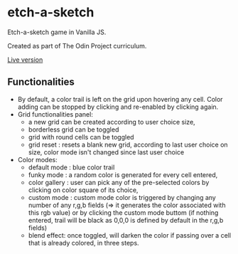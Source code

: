 # etch-a-sketch

Etch-a-sketch game in Vanilla JS.

Created as part of The Odin Project curriculum.

[Live version](https://melladoma.github.io/js-retro-games/)

## Functionalities

- By default, a color trail is left on the grid upon hovering any cell. Color adding can be stopped by clicking and re-enabled by clicking again.
- Grid functionalities panel:
  - a new grid can be created according to user choice size,
  - borderless grid can be toggled
  - grid with round cells can be toggled
  - grid reset : resets a blank new grid, according to last user choice on size, color mode isn't changed since last user choice
- Color modes:
  - default mode : blue color trail
  - funky mode : a random color is generated for every cell entered,
  - color gallery : user can pick any of the pre-selected colors by clicking on color square of its choice,
  - custom mode : custom mode color is triggered by changing any number of any r,g,b fields (=> it generates the color associated with this rgb value) or by clicking the custom mode buttom (if nothing entered, trail will be black as 0,0,0 is defined by default in the r,g,b fields)
  - blend effect: once toggled, will darken the color if passing over a cell that is already colored, in three steps.
